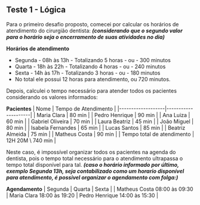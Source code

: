 ## Teste 1 - Lógica

Para o primeiro desafio proposto, comecei por calcular os horários de atendimento do cirurgião dentista:
***(considerando que o segundo valor para o horário seja o encerramento de suas atividades no dia)***

**Horários de atendimento**
- Segunda - 08h às 13h - Totalizando 5 horas - ou - 300 minutos
- Quarta - 18h às 22h - Totalizando 4 horas - ou - 240 minutos
- Sexta - 14h às 17h - Totalizando 3 horas - ou - 180 minutos
- No total ele possui 12 horas para atendimento, ou 720 minutos.

Depois, calculei o tempo necessário para atender todos os pacientes considerando os valores informados:

**Pacientes**
| Nome | Tempo de Atendimento |
|-------------------|---------------------|
| Maria Clara | 80 min |
| Pedro Henrique | 90 min |
| Ana Luiza | 60 min |
| Gabriel Oliveira | 70 min |
| Laura Beatriz | 45 min |
| João Miguel | 80 min |
| Isabela Fernandes | 65 min |
| Lucas Santos | 85 min |
| Beatriz Almeida | 75 min |
| Matheus Costa | 90 min |
| Tempo total de atendimento | 12H 20M \ 740 min |

Neste caso, é impossível organizar todos os pacientes na agenda do dentista, pois o tempo total necessário para o atendimento ultrapassa o tempo total disponível para tal.
***(caso o horário informado por último, exemplo Segunda 13h, seja contabilizado como um horario disponível para atendimento, é possivel organizar o agendamento com folga:)***

**Agendamento**
| Segunda | Quarta | Sexta |
| Matheus Costa 08:00 às 09:30 | Maria Clara 18:00 às 19:20 | Pedro Henrique 14:00 às 15:30 |
